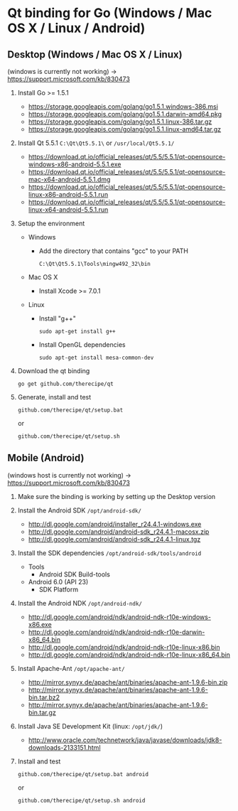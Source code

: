 # Qt binding for Go (Windows / Mac OS X / Linux / Android)

## Desktop (Windows / Mac OS X / Linux)
(windows is currently not working) -> https://support.microsoft.com/kb/830473

1. Install Go >= 1.5.1
	* https://storage.googleapis.com/golang/go1.5.1.windows-386.msi
	* https://storage.googleapis.com/golang/go1.5.1.darwin-amd64.pkg
	* https://storage.googleapis.com/golang/go1.5.1.linux-386.tar.gz
	* https://storage.googleapis.com/golang/go1.5.1.linux-amd64.tar.gz

2. Install Qt 5.5.1 `C:\Qt\Qt5.5.1\` or `/usr/local/Qt5.5.1/`
	* https://download.qt.io/official_releases/qt/5.5/5.5.1/qt-opensource-windows-x86-android-5.5.1.exe
	* https://download.qt.io/official_releases/qt/5.5/5.5.1/qt-opensource-mac-x64-android-5.5.1.dmg
	* https://download.qt.io/official_releases/qt/5.5/5.5.1/qt-opensource-linux-x86-android-5.5.1.run
	* https://download.qt.io/official_releases/qt/5.5/5.5.1/qt-opensource-linux-x64-android-5.5.1.run

3. Setup the environment
	* Windows
		* Add the directory that contains "gcc" to your PATH

			`C:\Qt\Qt5.5.1\Tools\mingw492_32\bin`

	* Mac OS X
		* Install Xcode >= 7.0.1

	* Linux
		* Install "g++"

			`sudo apt-get install g++`

		* Install OpenGL dependencies

			`sudo apt-get install mesa-common-dev`

4. Download the qt binding

 	`go get github.com/therecipe/qt`


5. Generate, install and test

  	`github.com/therecipe/qt/setup.bat`

  	or

  	`github.com/therecipe/qt/setup.sh`

## Mobile (Android)
(windows host is currently not working) -> https://support.microsoft.com/kb/830473

1. Make sure the binding is working by setting up the Desktop version

2. Install the Android SDK `/opt/android-sdk/`
	* http://dl.google.com/android/installer_r24.4.1-windows.exe
	* http://dl.google.com/android/android-sdk_r24.4.1-macosx.zip
	* http://dl.google.com/android/android-sdk_r24.4.1-linux.tgz

3. Install the SDK dependencies `/opt/android-sdk/tools/android`
	* Tools
		* Android SDK Build-tools
	* Android 6.0 (API 23)
		* SDK Platform

4. Install the Android NDK `/opt/android-ndk/`
	* http://dl.google.com/android/ndk/android-ndk-r10e-windows-x86.exe
	* http://dl.google.com/android/ndk/android-ndk-r10e-darwin-x86_64.bin
	* http://dl.google.com/android/ndk/android-ndk-r10e-linux-x86.bin
	* http://dl.google.com/android/ndk/android-ndk-r10e-linux-x86_64.bin

5. Install Apache-Ant `/opt/apache-ant/`
	* http://mirror.synyx.de/apache/ant/binaries/apache-ant-1.9.6-bin.zip
	* http://mirror.synyx.de/apache/ant/binaries/apache-ant-1.9.6-bin.tar.bz2
	* http://mirror.synyx.de/apache/ant/binaries/apache-ant-1.9.6-bin.tar.gz

6. Install Java SE Development Kit (linux: `/opt/jdk/`)
	* http://www.oracle.com/technetwork/java/javase/downloads/jdk8-downloads-2133151.html

7. Install and test

  	`github.com/therecipe/qt/setup.bat android`

    or

  	`github.com/therecipe/qt/setup.sh android`
